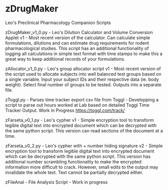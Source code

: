 # zDrugMaker
Leo's Preclinical Pharmacology Companion Scripts 

zDrugMaker_v1_0.py - Leo's Dilution Calculator and Volume Conversion Applet v1 - 
Most recent version of the calculator. Can calculate simple formulations, dilutions and can estimate drug requirements for rodent pharmacological studies. This script has an additional functionality of logging all calculations in simple text format with time stamps to make this a great way to keep additional records of your formulations.

zAllocator_v1_0.py - Leo's group allocator script v1 - 
Most recent version of the script used to allocate subjects into well balanced test groups based on a single variable. Input your subject IDs and their respective data (ie. body weight). Select final number of groups to be tested. Outputs into a separate file.

zToggl.py - Parses time tracker export csv file from Toggl - 
Developping a script to parse out hours worked at Lab based on detailed Toggl Time Tracker Output. Work in Progress
https://toggl.com/track/

zFarseta_v0_1.py - Leo's cypher v1 - 
Simple encryption tool to transform legible digital text into encrypted document which can be decrypted with the same python script. This version can read sections of the document at a time.

zFarseta_v0_2.py - Leo's cypher with + number hiding signature v2 - 
Simple encryption tool to transform legible digital text into encrypted document which can be decrypted with the same python script. This version has additional number scrambling functionality to make the encrypted information more difficult to crack. However, small edits to the output may invalidate the whole text. Text cannot be partially decrypted either.

zFileAnal - File Analysis Script -
Work in progress
